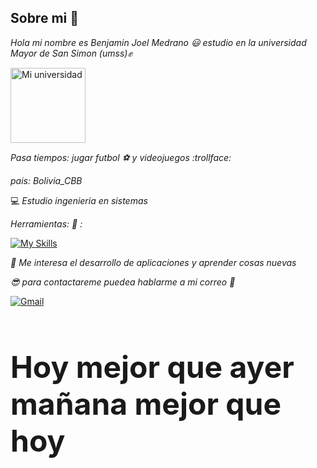 ## Sobre mi 👋


*Hola mi nombre es Benjamin Joel Medrano :smiley: estudio en la universidad Mayor de San Simon (umss):fist:*



<img src="https://yt3.googleusercontent.com/ytc/AIdro_kBVqGn-PautfZs3UW8F-q5-5K8x4zGwnIY2Ng6WScasw=s900-c-k-c0x00ffffff-no-rj" alt="Mi universidad" width="120"/>

*Pasa tiempos: jugar futbol :soccer: y videojuegos :trollface:*

*pais: Bolivia_CBB*

:computer: *Estudio ingenieria en sistemas*

*Herramientas: :file_folder: :*



[![My Skills](https://skillicons.dev/icons?i=java,github,powershell)](https://skillicons.dev)

*:bell: Me interesa el desarrollo de aplicaciones y aprender cosas nuevas*

*:sunglasses: para contactareme puedea hablarme a mi correo :email:*


[![Gmail](https://img.shields.io/badge/Gmail-D14836?style=for-the-badge&logo=gmail&logoColor=white)](https://mail.google.com/mail/?view=cm&to=joel.64jo@gmail.com)




<h1 style="font-size: 48px;">Hoy mejor que ayer mañana mejor que hoy  </h1>



